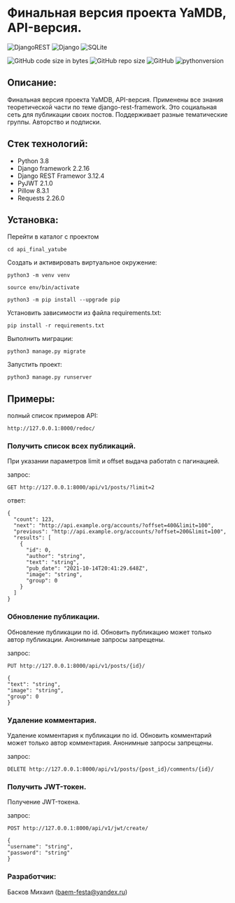 # Финальная версия проекта YaMDB, API-версия.

![DjangoREST](https://img.shields.io/badge/DJANGO-REST-ff1709?style=for-the-badge&logo=django&logoColor=white&color=ff1709&labelColor=gray)
![Django](https://img.shields.io/badge/django-%23092E20.svg?style=for-the-badge&logo=django&logoColor=white)
![SQLite](https://img.shields.io/badge/sqlite-%2307405e.svg?style=for-the-badge&logo=sqlite&logoColor=white)

![GitHub code size in bytes](https://img.shields.io/github/languages/code-size/Straga33/api_final_yatube)
![GitHub repo size](https://img.shields.io/github/repo-size/Straga33/api_final_yatube)
![GitHub](https://img.shields.io/github/license/Straga33/api_final_yatube)
![pythonversion](https://img.shields.io/badge/python-%3E%3D3.7-blue)

## Описание:

Финальная версия проекта YaMDB, API-версия. Применены все знания теоретической части по теме django-rest-framework. Это социальная сеть для публикации своих постов. Поддерживает разные тематические группы. Авторство и подписки.  

## Стек технологий:

* Python 3.8
* Django framework 2.2.16
* Django REST Framewor 3.12.4
* PyJWT 2.1.0
* Pillow 8.3.1
* Requests 2.26.0

## Установка:

Перейти в каталог с проектом

```
cd api_final_yatube
```

Cоздать и активировать виртуальное окружение:

```
python3 -m venv venv
```

```
source env/bin/activate
```

```
python3 -m pip install --upgrade pip
```

Установить зависимости из файла requirements.txt:

```
pip install -r requirements.txt
```

Выполнить миграции:

```
python3 manage.py migrate
```

Запустить проект:

```
python3 manage.py runserver
```

## Примеры:

полный список примеров API: 
```
http://127.0.0.1:8000/redoc/
```

### Получить список всех публикаций. 

При указании параметров limit и offset выдача работаtn с пагинацией.

запрос:

```
GET http://127.0.0.1:8000/api/v1/posts/?limit=2
```

ответ:
```
{
  "count": 123,
  "next": "http://api.example.org/accounts/?offset=400&limit=100",
  "previous": "http://api.example.org/accounts/?offset=200&limit=100",
  "results": [
    {
      "id": 0,
      "author": "string",
      "text": "string",
      "pub_date": "2021-10-14T20:41:29.648Z",
      "image": "string",
      "group": 0
    }
  ]
}
```

### Обновление публикации. 

Обновление публикации по id. Обновить публикацию может только автор публикации. Анонимные запросы запрещены.

запрос:

```
PUT http://127.0.0.1:8000/api/v1/posts/{id}/

{
"text": "string",
"image": "string",
"group": 0
}
```

### Удаление комментария.

Удаление комментария к публикации по id. Обновить комментарий может только автор комментария. Анонимные запросы запрещены.

запрос:

```
DELETE http://127.0.0.1:8000/api/v1/posts/{post_id}/comments/{id}/
```

### Получить JWT-токен.

Получение JWT-токена.

запрос:

```
POST http://127.0.0.1:8000/api/v1/jwt/create/

{
"username": "string",
"password": "string"
}
```

### Разработчик:

Басков Михаил (baem-festa@yandex.ru)


